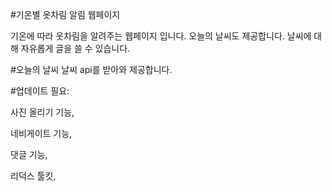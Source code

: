 #기온별 옷차림 알림 웹페이지

기온에 따라 옷차림을 알려주는 웹페이지 입니다.
오늘의 날씨도 제공합니다.
날씨에 대해 자유롭게 글을 쓸 수 있습니다.

#오늘의 날씨
날씨 api를 받아와 제공합니다.

#업데이트 필요:

사진 올리기 기능,

네비게이트 기능,

댓글 기능, 

리덕스 툴킷,


